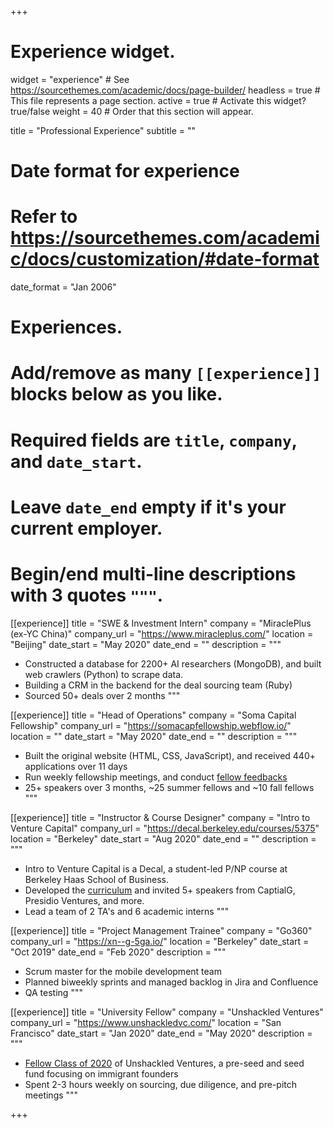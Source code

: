 +++
# Experience widget.
widget = "experience"  # See https://sourcethemes.com/academic/docs/page-builder/
headless = true  # This file represents a page section.
active = true  # Activate this widget? true/false
weight = 40  # Order that this section will appear.

title = "Professional Experience"
subtitle = ""

# Date format for experience
#   Refer to https://sourcethemes.com/academic/docs/customization/#date-format
date_format = "Jan 2006"

# Experiences.
#   Add/remove as many `[[experience]]` blocks below as you like.
#   Required fields are `title`, `company`, and `date_start`.
#   Leave `date_end` empty if it's your current employer.
#   Begin/end multi-line descriptions with 3 quotes `"""`.
[[experience]]
  title = "SWE & Investment Intern"
  company = "MiraclePlus (ex-YC China)"
  company_url = "https://www.miracleplus.com/"
  location = "Beijing"
  date_start = "May 2020"
  date_end = ""
  description = """  
  * Constructed a database for 2200+ AI researchers (MongoDB), and built web crawlers (Python) to scrape data.
  * Building a CRM in the backend for the deal sourcing team (Ruby)
  * Sourced 50+ deals over 2 months
  """

[[experience]]
  title = "Head of Operations"
  company = "Soma Capital Fellowship"
  company_url = "https://somacapfellowship.webflow.io/"
  location = ""
  date_start = "May 2020"
  date_end = ""
  description = """
  * Built the original website (HTML, CSS, JavaScript), and received 440+ applications over 11 days
  * Run weekly fellowship meetings, and conduct <a href="https://medium.com/@kexindeng2000/soma-capital-fellowship-what-we-learned-how-we-are-improving-7d6102c22254">fellow feedbacks</a>
  * 25+ speakers over 3 months, ~25 summer fellows and ~10 fall fellows
  """

  [[experience]]
  title = "Instructor & Course Designer"
  company = "Intro to Venture Capital"
  company_url = "https://decal.berkeley.edu/courses/5375"
  location = "Berkeley"
  date_start = "Aug 2020"
  date_end = ""
  description = """
  * Intro to Venture Capital is a Decal, a student-led P/NP course at Berkeley Haas School of Business.
  * Developed the <a href="https://drive.google.com/file/d/1uF753kcB_XTUAdDzaJx2YgRxJCEGzo2-/view?usp=sharing">curriculum</a> and invited 5+ speakers from CaptialG, Presidio Ventures, and more. 
  * Lead a team of 2 TA's and 6 academic interns
  """

  [[experience]]
  title = "Project Management Trainee"
  company = "Go360"
  company_url = "https://xn--g-5ga.io/"
  location = "Berkeley"
  date_start = "Oct 2019"
  date_end = "Feb 2020"
  description = """
  * Scrum master for the mobile development team
  * Planned biweekly sprints and managed backlog in Jira and Confluence
  * QA testing
  """

  [[experience]]
  title = "University Fellow"
  company = "Unshackled Ventures"
  company_url = "https://www.unshackledvc.com/"
  location = "San Francisco"
  date_start = "Jan 2020"
  date_end = "May 2020"
  description = """
  * <a href="https://medium.com/unshackled-ventures/announcing-the-unshackled-ventures-fellows-class-of-2020-3bc83100dc20">Fellow Class of 2020</a> of Unshackled Ventures, a pre-seed and seed fund focusing on immigrant founders
  * Spent 2-3 hours weekly on sourcing, due diligence, and pre-pitch meetings
  """

+++
